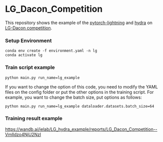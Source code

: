 # LG_Dacon_Competition

This repository shows the example of the [pytorch-lightning](https://www.pytorchlightning.ai/) and [hydra](https://hydra.cc/) on [LG-Dacon competition](https://dacon.io/competitions/official/235746/overview/description). 

### Setup Environment

```
conda env create -f environment.yaml -n lg
conda activate lg
```

### Train script example

```
python main.py run_name=lg_example 
```

If you want to change the option of this code, you need to modify the YAML files on the config folder or put the other options in the training script. 
For example, you want to change the batch size, put options as follows:

```
python main.py run_name=lg_example dataloader.datasets.batch_size=64
```

### Training result example

https://wandb.ai/ielab/LG_hydra_example/reports/LG_Dacon_Competition--Vmlldzo4NjU2NzI